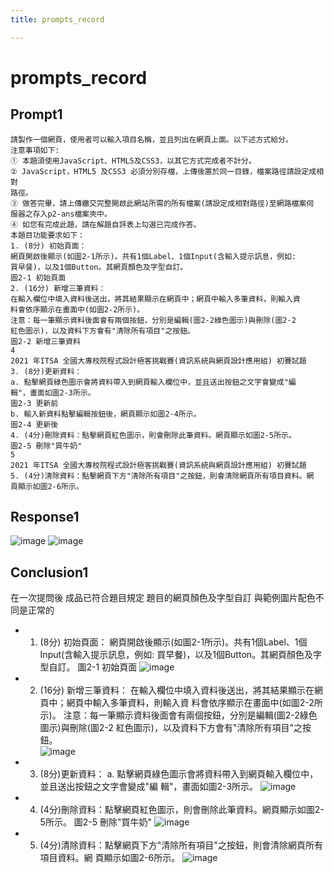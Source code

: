 ```yaml
---
title: prompts_record

---
```


# prompts_record
## Prompt1 
```
請製作一個網頁，使用者可以輸入項目名稱，並且列出在網頁上面。以下述方式給分。 
注意事項如下:  
① 本題須使用JavaScript、HTML5及CSS3，以其它方式完成者不計分。 
② JavaScript，HTML5 及CSS3 必須分別存檔，上傳後置於同一目錄，檔案路徑請設定成相對
路徑。 
③ 做答完畢，請上傳繳交完整開啟此網站所需的所有檔案(請設定成相對路徑)至網路檔案伺
服器之存入p2-ans檔案夾中。 
④ 如您有完成此題，請在解題自評表上勾選已完成作答。 
本題目功能要求如下： 
1. (8分) 初始頁面： 
網頁開啟後顯示(如圖2-1所示)。共有1個Label、1個Input(含輸入提示訊息，例如:
買早餐)，以及1個Button。其網頁顏色及字型自訂。 
圖2-1 初始頁面 
2. (16分) 新增三筆資料： 
在輸入欄位中填入資料後送出，將其結果顯示在網頁中；網頁中輸入多筆資料，則輸入資
料會依序顯示在畫面中(如圖2-2所示)。 
注意：每一筆顯示資料後面會有兩個按鈕，分別是編輯(圖2-2綠色圖示)與刪除(圖2-2
紅色圖示)，以及資料下方會有"清除所有項目"之按鈕。  
圖2-2 新增三筆資料 
4 
2021 年ITSA 全國大專校院程式設計極客挑戰賽(資訊系統與網頁設計應用組) 初賽試題 
3. (8分)更新資料： 
a. 點擊網頁綠色圖示會將資料帶入到網頁輸入欄位中，並且送出按鈕之文字會變成"編
輯"，畫面如圖2-3所示。 
圖2-3 更新前 
b. 輸入新資料點擊編輯按鈕後，網頁顯示如圖2-4所示。 
圖2-4 更新後 
4. (4分)刪除資料：點擊網頁紅色圖示，則會刪除此筆資料。網頁顯示如圖2-5所示。 
圖2-5 刪除"買牛奶" 
5 
2021 年ITSA 全國大專校院程式設計極客挑戰賽(資訊系統與網頁設計應用組) 初賽試題 
5. (4分)清除資料：點擊網頁下方"清除所有項目"之按鈕，則會清除網頁所有項目資料。網
頁顯示如圖2-6所示。 
```
## Response1
![image](https://hackmd.io/_uploads/r1Sq1VH6A.png)
![image](https://hackmd.io/_uploads/rJUXlNrTC.png)

## Conclusion1

在一次提問後 成品已符合題目規定
題目的網頁顏色及字型自訂 與範例圖片配色不同是正常的

- 1. (8分) 初始頁面： 
網頁開啟後顯示(如圖2-1所示)。共有1個Label、1個Input(含輸入提示訊息，例如:
買早餐)，以及1個Button。其網頁顏色及字型自訂。 
圖2-1 初始頁面 
![image](https://hackmd.io/_uploads/r1ApbEHpA.png)


- 2. (16分) 新增三筆資料： 
在輸入欄位中填入資料後送出，將其結果顯示在網頁中；網頁中輸入多筆資料，則輸入資
料會依序顯示在畫面中(如圖2-2所示)。 
注意：每一筆顯示資料後面會有兩個按鈕，分別是編輯(圖2-2綠色圖示)與刪除(圖2-2
紅色圖示)，以及資料下方會有"清除所有項目"之按鈕。  
![image](https://hackmd.io/_uploads/B1DXz4SaA.png)

 
- 3. (8分)更新資料： 
a. 點擊網頁綠色圖示會將資料帶入到網頁輸入欄位中，並且送出按鈕之文字會變成"編
輯"，畫面如圖2-3所示。 
![image](https://hackmd.io/_uploads/SyEUGESTA.png)


- 4. (4分)刪除資料：點擊網頁紅色圖示，則會刪除此筆資料。網頁顯示如圖2-5所示。 
圖2-5 刪除"買牛奶" 
![image](https://hackmd.io/_uploads/SJBwGNSa0.png)


- 5. (4分)清除資料：點擊網頁下方"清除所有項目"之按鈕，則會清除網頁所有項目資料。網
頁顯示如圖2-6所示。 
![image](https://hackmd.io/_uploads/HyOuMEH6A.png)
